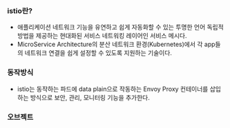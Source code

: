 ### istio란?
- 애플리케이션 네트워크 기능을 유연하고 쉽게 자동화할 수 있는 투명한 언어 독립적 방법을 제공하는 현대화된 서비스 네트워킹 레이어인 서비스 메시다.
- MicroService Architecture의 분산 네트워크 환경(Kubernetes)에서 각 app들의 네트워크 연결을 쉽게 설정할 수 있도록 지원하는 기술이다.

### 동작방식
- istio는 동작하는 파드에 data plain으로 작동하는 Envoy Proxy 컨테이너를 삽입하는 방식으로 보안, 관리, 모니터링 기능을 추가한다.

### 오브젝트